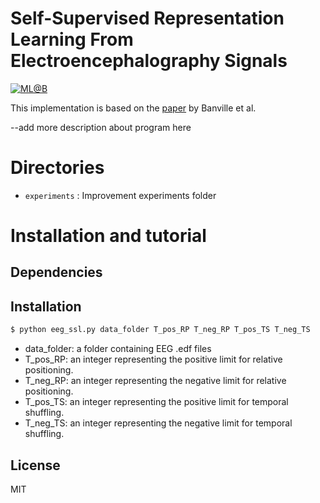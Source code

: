 # Self-Supervised Representation Learning From Electroencephalography Signals

[![ML@B](https://github.com/rhotter/eeg-ssl/blob/master/images/mlab_logo.png)](https://ml.berkeley.edu)

This implementation is based on the [paper](https://arxiv.org/pdf/1911.05419.pdf) by Banville et al.

--add more description about program here
# Directories
* `experiments` : Improvement experiments folder


# Installation and tutorial
## Dependencies

## Installation
```sh
$ python eeg_ssl.py data_folder T_pos_RP T_neg_RP T_pos_TS T_neg_TS
```
- data_folder: a folder containing EEG .edf files
- T_pos_RP: an integer representing the positive limit for relative positioning.
- T_neg_RP: an integer representing the negative limit for relative positioning.
- T_pos_TS: an integer representing the positive limit for temporal shuffling.
- T_neg_TS: an integer representing the negative limit for temporal shuffling.



License
----

MIT
